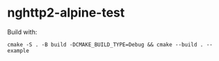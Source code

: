 # nghttp2-alpine-test

Build with:

```
cmake -S . -B build -DCMAKE_BUILD_TYPE=Debug && cmake --build . -- example
```

